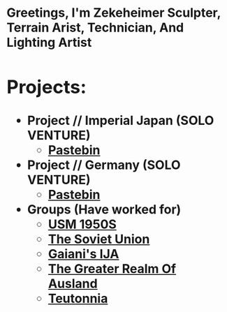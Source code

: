 <h1>Greetings, I'm Zekeheimer <b>Sculpter</a>, <a>Terrain Arist</a>, <a>Technician</a>, <a>And Lighting Artist</a>

<h2>Projects:</h2>

- <b>Project // Imperial Japan (SOLO VENTURE)</b>
  - [Pastebin](https://pastebin.com/p6DFgrS0)
- <b>Project // Germany (SOLO VENTURE)</b>
  - [Pastebin](https://pastebin.com/yyrxNDGs)
- <b>Groups (Have worked for)</b>
  - [USM 1950S](https://www.roblox.com/groups/4285550/US-MiIitary-1950s#!/)
  - [The Soviet Union](https://www.roblox.com/groups/3878994/The-Soviet-Union#!/)
  - [Gaiani's IJA](https://www.roblox.com/groups/9898651/IJA-Imperial-Japan#!/)
  - [The Greater Realm Of Ausland](https://www.roblox.com/groups/8479256/The-Greater-Realm-Of-Ausland#!/)
  - [Teutonnia](https://www.roblox.com/groups/15294045/Teutonnia)

